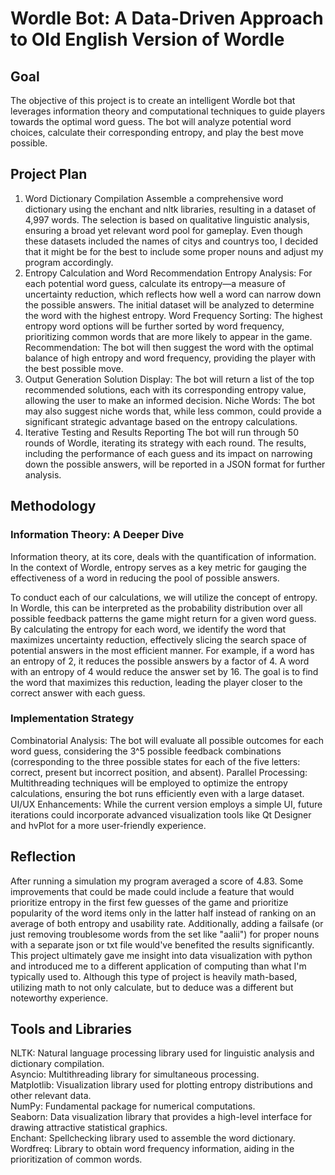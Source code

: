 # Wordle Bot: A Data-Driven Approach to Old English Version of Wordle
## Goal
The objective of this project is to create an intelligent Wordle bot that leverages information theory and computational techniques to guide players towards the optimal word guess. The bot will analyze potential word choices, calculate their corresponding entropy, and play the best move possible. 

## Project Plan
1. Word Dictionary Compilation
Assemble a comprehensive word dictionary using the enchant and nltk libraries, resulting in a dataset of 4,997 words. The selection is based on qualitative linguistic analysis, ensuring a broad yet relevant word pool for gameplay. Even though these datasets included the names of citys and countrys too, I decided that it might be for the best to include some proper nouns and adjust my program accordingly.
2. Entropy Calculation and Word Recommendation
Entropy Analysis: For each potential word guess, calculate its entropy—a measure of uncertainty reduction, which reflects how well a word can narrow down the possible answers. The initial dataset will be analyzed to determine the word with the highest entropy.
Word Frequency Sorting: The highest entropy word options will be further sorted by word frequency, prioritizing common words that are more likely to appear in the game.
Recommendation: The bot will then suggest the word with the optimal balance of high entropy and word frequency, providing the player with the best possible move.
3. Output Generation
Solution Display: The bot will return a list of the top recommended solutions, each with its corresponding entropy value, allowing the user to make an informed decision.
Niche Words: The bot may also suggest niche words that, while less common, could provide a significant strategic advantage based on the entropy calculations.
4. Iterative Testing and Results Reporting
The bot will run through 50 rounds of Wordle, iterating its strategy with each round. The results, including the performance of each guess and its impact on narrowing down the possible answers, will be reported in a JSON format for further analysis.

## Methodology
### Information Theory: A Deeper Dive
Information theory, at its core, deals with the quantification of information. In the context of Wordle, entropy serves as a key metric for gauging the effectiveness of a word in reducing the pool of possible answers.

To conduct each of our calculations, we will utilize the concept of entropy. In Wordle, this can be interpreted as the probability distribution over all possible feedback patterns the game might return for a given word guess.
By calculating the entropy for each word, we identify the word that maximizes uncertainty reduction, effectively slicing the search space of potential answers in the most efficient manner.
For example, if a word has an entropy of 2, it reduces the possible answers by a factor of 4. A word with an entropy of 4 would reduce the answer set by 16.
The goal is to find the word that maximizes this reduction, leading the player closer to the correct answer with each guess.

### Implementation Strategy
Combinatorial Analysis: The bot will evaluate all possible outcomes for each word guess, considering the 3^5 possible feedback combinations (corresponding to the three possible states for each of the five letters: correct, present but incorrect position, and absent).
Parallel Processing: Multithreading techniques will be employed to optimize the entropy calculations, ensuring the bot runs efficiently even with a large dataset.
UI/UX Enhancements: While the current version employs a simple UI, future iterations could incorporate advanced visualization tools like Qt Designer and hvPlot for a more user-friendly experience.

## Reflection
After running a simulation my program averaged a score of 4.83. Some improvements that could be made could include a feature that would prioritize entropy in the first few guesses of the game and prioritize popularity of the word items only in the latter half instead of ranking on an average of both entropy and usability rate. Additionally, adding a failsafe (or just removing troublesome words from the set like "aalii") for proper nouns with a separate json or txt file would've benefited the results significantly. This project ultimately gave me insight into data visualization with python and introduced me to a different application of computing than what I'm typically used to. Although this type of project is heavily math-based, utilizing math to not only calculate, but to deduce was a different but noteworthy experience.

## Tools and Libraries
NLTK: Natural language processing library used for linguistic analysis and dictionary compilation. <br>
Asyncio: Multithreading library for simultaneous processing. <br>
Matplotlib: Visualization library used for plotting entropy distributions and other relevant data. <br>
NumPy: Fundamental package for numerical computations. <br>
Seaborn: Data visualization library that provides a high-level interface for drawing attractive statistical graphics. <br>
Enchant: Spellchecking library used to assemble the word dictionary. <br>
Wordfreq: Library to obtain word frequency information, aiding in the prioritization of common words. <br>
